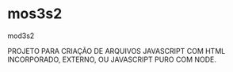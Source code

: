 # mos3s2
mod3s2

PROJETO PARA CRIAÇÃO DE ARQUIVOS JAVASCRIPT COM  HTML INCORPORADO, EXTERNO, OU  JAVASCRIPT PURO  COM NODE.
